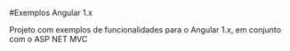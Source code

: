 #Exemplos Angular 1.x

Projeto com exemplos de funcionalidades para o Angular 1.x, em conjunto com o ASP NET MVC